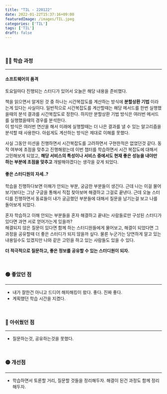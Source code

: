 ```yaml
---
title: "TIL - 220122"
date: 2022-01-22T15:37:16+09:00
featuredImage: /images/TIL.jpeg
categories: ['TIL']
tags: ['TIL']
draft: false
---
```



<br>

<!--more-->

### 👨‍💻 학습 과정

---

#### 소프트웨어의 품격
토요일마다 진행되는 스터디가 있어서 오늘은 해당 내용을 준비했다.   

책을 읽으면서 알게된 것 중 하나는 시간복잡도를 계산하는 방식에 **분할상환 기법** 이라는게 있다는 사실이다.
일반적으로 시간복잡도를 계산할때는 해당 메서드를 한번 실행했을때의 분석 결과를 시간복잡도로 정한다. 하지만 분할상환 기법 방식은 여러번 메서드를 실행했을때의 경우를 분석한다.  
이 방식은 여러번 연산을 해서 미래에 실행할때는 더 나은 결과를 낼 수 있는 알고리즘을 분석할 때 사용한다. 아쉽게도 계산하는 방식은 제대로 이해를 못했다.

사실 그동안 미션을 진행하면서 시간복잡도를 고려하면서 구현한적은 없었던것 같다. 동작 여부에 초점을 맞추고 진행해왔는데 이번 챕터를 학습하면서 시간 복잡도에 대해서 고민해보게 되었고,
**해당 서비스의 특성이나 서비스 중에서도 현재 좋은 성능을 내야만 하는 부분에 초점을 맞추고** 개발해야겠다는 생각을 갖게 되었다.

  
#### 좋은 스터디원의 자세..?
학습을 진행하다보면 이해가 안되는 부분, 궁금한 부분들이 생긴다. 근데 나는 이걸 물어보기보다는 그냥 구글을 통해서 직접 찾아보며 해결하고 그걸로 끝낸다.
근데 오늘 스터디를 진행하면서 동료들이 내가 궁금했던 부분들에 대해서 질문을 남기는걸 보고 나를 돌아보게 되었다.

혼자 학습하고 이해 안되는 부분들을 혼자 해결하고 끝내는 사람들로만 구성된 스터디가 있다면 과연 서로 얻어가는게 있을까?  
해결되지 않은 질문이 있다면 함께 하는 스터디원들에게 물어보고, 해결이 되었다면 그 과정을 공유할때 더 좋은 스터디가 되지 않을까 싶다.
물론 누군가는 당연하게 알고 있는 내용일수도 있겠지만 나와 같은 고민을 하고 있는 사람들도 있을 수 있다. 

**더 적극적으로 질문하고, 좋은 정보를 공유할 수 있는 스터디원이 되자.**


<br>

### 🟢 좋았던 점

---
- 내가 잘한건 아니고 드디어 해피해킹이 왔다. 좋다. 진짜 좋다.
- 계획했던 학습 시간을 지켰다.

<br>

### 🔴 아쉬웠던 점

---
- 질문하는것, 공유하는것을 못했다. 

<br>

### 🟡 개선점

--- 
- 학습하면서 토론할 거리, 질문할 것들을 정리해두자. 해결이 된건 과정도 함께 정리해두자.